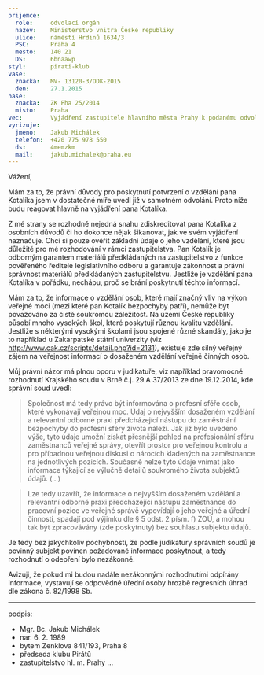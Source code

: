 ```yaml
---
prijemce: 
  role:     odvolací orgán
  nazev:    Ministerstvo vnitra České republiky
  ulice:    náměstí Hrdinů 1634/3
  PSC:      Praha 4
  mesto:    140 21
  DS:       6bnaawp
styl:       pirati-klub
vase:
  znacka:   MV- 13120-3/ODK-2015
  den:      27.1.2015
nase:
  znacka:   ZK Pha 25/2014
  misto:    Praha
vec:        Vyjádření zastupitele hlavního města Prahy k podanému odvolání 
vyrizuje:   
  jmeno:    Jakub Michálek
  telefon:  +420 775 978 550
  ds:       4memzkm
  mail:     jakub.michalek@praha.eu
---
```


Vážení,

Mám za to, že právní důvody pro poskytnutí potvrzení o vzdělání pana Kotalíka jsem v dostatečné míře uvedl již v samotném odvolání. Proto níže budu reagovat hlavně na vyjádření pana Kotalíka.

Z mé strany se rozhodně nejedná snahu zdiskreditovat pana Kotalíka z osobních důvodů či ho dokonce nějak šikanovat, jak ve svém vyjádření naznačuje. Chci si pouze ověřit základní údaje o jeho vzdělání, které jsou důležité pro mé rozhodování v rámci zastupitelstva. Pan Kotalík je odborným garantem materiálů předkládaných na zastupitelstvo z funkce pověřeného ředitele legislativního odboru a garantuje zákonnost a právní správnost materiálů předkládaných zastupitelstvu. Jestliže je vzdělání pana Kotalíka v pořádku, nechápu, proč se brání poskytnutí těchto informací.

Mám za to, že informace o vzdělání osob, které mají značný vliv na výkon veřejné moci (mezi které pan Kotalík bezpochyby patří), nemůže být považováno za čistě soukromou záležitost. Na území České republiky působí mnoho vysokých škol, které poskytují různou kvalitu vzdělání. Jestliže s některými vysokými školami jsou spojené různé skandály, jako je to například u Zakarpatské státní univerzity (viz http://www.cak.cz/scripts/detail.php?id=2131), existuje zde silný veřejný zájem na veřejnost informací o dosaženém vzdělání veřejně činných osob.

Můj právní názor má plnou oporu v judikatuře, viz například pravomocné rozhodnutí Krajského soudu v Brně č.j. 29 A 37/2013 ze dne 19.12.2014, kde správní soud uvedl:

> Společnost má tedy právo být informována o profesní sféře osob, které vykonávají veřejnou moc. Údaj o nejvyšším dosaženém vzdělání a relevantní odborné praxi předcházející nástupu do zaměstnání bezpochyby do profesní sféry života náleží. Jak již bylo uvedeno výše, tyto údaje umožní získat přesnější pohled na profesionální sféru zaměstnanců veřejné správy, otevřít prostor pro veřejnou kontrolu a pro případnou veřejnou diskusi o nárocích kladených na zaměstnance na jednotlivých pozicích. Současně nelze tyto údaje vnímat jako informace týkající se výlučně detailů soukromého života subjektů údajů. (...)

> Lze tedy uzavřít, že informace o nejvyšším dosaženém vzdělání a relevantní odborné praxi předcházející nástupu zaměstnance do pracovní pozice ve veřejné správě vypovídají o jeho veřejné a úřední činnosti, spadají pod výjimku dle § 5 odst. 2 písm. f) ZOÚ, a mohou tak být zpracovávány (zde poskytnuty) bez souhlasu subjektu údajů.

Je tedy bez jakýchkoliv pochybností, že podle judikatury správních soudů je povinný subjekt povinen požadované informace poskytnout, a tedy rozhodnutí o odepření bylo nezákonné. 

Avizuji, že pokud mi budou nadále nezákonnými rozhodnutími odpírány informace, vystavují se odpovědné úřední osoby hrozbě regresních úhrad dle zákona č. 82/1998 Sb.

---
podpis: 
  - Mgr. Bc. Jakub Michálek
  - nar. 6. 2. 1989
  - bytem Zenklova 841/193, Praha 8
  - předseda klubu Pirátů
  - zastupitelstvo hl. m. Prahy
...
